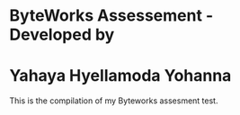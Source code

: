 # ByteWorks Assessement - Developed by
# Yahaya Hyellamoda Yohanna

This is the compilation of my Byteworks assesment test.
